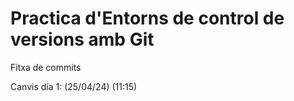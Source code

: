 # Practica d'Entorns de control de versions amb Git

Fitxa de commits

Canvis día 1: (25/04/24) (11:15)